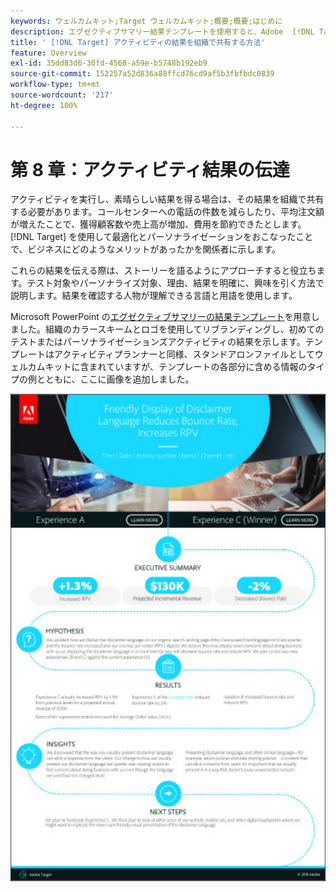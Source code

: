 ```yaml
---
keywords: ウェルカムキット;Target ウェルカムキット;概要;概要;はじめに
description: エグゼクティブサマリー結果テンプレートを使用すると、Adobe  [!DNL Target] アクティビティでの成功事例を伝えるのに役立ちます。
title: ' [!DNL Target] アクティビティの結果を組織で共有する方法'
feature: Overview
exl-id: 35dd83d6-30fd-4568-a59e-b5748b192eb9
source-git-commit: 152257a52d836a88ffcd76cd9af5b3fbfbdc0839
workflow-type: tm+mt
source-wordcount: '217'
ht-degree: 100%

---
```


# 第 8 章：アクティビティ結果の伝達

アクティビティを実行し、素晴らしい結果を得る場合は、その結果を組織で共有する必要があります。コールセンターへの電話の件数を減らしたり、平均注文額が増えたことで、獲得顧客数や売上高が増加、費用を節約できたとします。[!DNL Target] を使用して最適化とパーソナライゼーションをおこなったことで、ビジネスにどのようなメリットがあったかを関係者に示します。

これらの結果を伝える際は、ストーリーを語るようにアプローチすると役立ちます。テスト対象やパーソナライズ対象、理由、結果を明確に、興味を引く方法で説明します。結果を確認する人物が理解できる言語と用語を使用します。

Microsoft PowerPoint の[エグゼクティブサマリーの結果テンプレート](/help/main/assets/executive-summary.zip)を用意しました。組織のカラースキームとロゴを使用してリブランディングし、初めてのテストまたはパーソナライゼーションズアクティビティの結果を示します。テンプレートはアクティビティプランナーと同様、スタンドアロンファイルとしてウェルカムキットに含まれていますが、テンプレートの各部分に含める情報のタイプの例とともに、ここに画像を追加しました。

![エグゼクティブサマリーレポート](/help/main/c-intro/assets/executive-summary-report.png)
